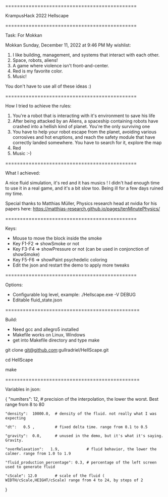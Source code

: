 =============================================

KrampusHack 2022 Hellscape

=============================================

Task: For Mokkan

Mokkan Sunday, December 11, 2022 at 9:46 PM
My wishlist:

1. I like building, management, and systems that interact with each other.
2. Space, robots, aliens!
3. A game where violence isn't front-and-center.
4. Red is my favorite color.
5. Music!

You don't have to use all of these ideas :)

=============================================

How I tried to achieve the rules:

1. You're a robot that is interacting with it's environment to save his life
2. After being attacked by an Aliens, a spaceship containing robots have crashed into a hellish kind of planet. You're
   the only surviving one 
3. You have to help your robot escape from the planet, avoiding various corrosives and hot eruptions, and reach the
   safety module that have correctly landed somewhere. You have to search for it, explore the map
3. Red
4. Music :-)

=============================================

What I achieved:

A nice fluid simulation, it's red and it has musics !
I didn't had enough time to use it in a real game, and it's a bit slow too. 
Being ill for a few days ruined my time.

Special thanks to Matthias Müller, Physics research head at nvidia for his papers here:
https://matthias-research.github.io/pages/tenMinutePhysics/

=============================================

Keys:

* Mouse to move the block inside the smoke
* Key F1-F2 => showSmoke or not
* Key F3-F4 => showPressure or not (can be used in conjonction of showSmoke)
* Key F5-F6 => showPaint psychedelic coloring
* Edit the json and restart the demo to apply more tweaks

=============================================

Options: 

* Configurable log level, example: ./Hellscape.exe -V DEBUG 
* Editable fluid_state.json

==============================================

Build: 

* Need gcc and allegro5 installed 
* Makefile works on Linux, Windows
* get into Makefile directory and type make

git clone git@github.com:gullradriel/HellScape.git

cd HellScape

make

==============================================

Variables in json:

{
	"numIters":	12,       # precision of the interpolation, the lower the worst. Best range from 8 to 80

	"density":	10000.0,  # density of the fluid. not really what I was expecting

	"dt":	0.5 ,         # fixed delta time. range from 0.1 to 0.5

	"gravity":	0.0,      # unused in the demo, but it's what it's saying. Gravity.

	"overRelaxation":	1.9,            # fluid behavior, the lower the calmer. range from 1.0 to 1.9

	"fluid_production_percentage": 0.3, # percentage of the left screen used to generate fluid

	"cScale": 12.0        # scale of the fluid ( WIDTH/cScale,HEIGHT/cScale) range from 4 to 24, by steps of 2   

}
